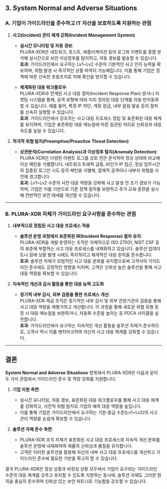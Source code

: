 ## 3. System Normal and Adverse Situations

### A. 기업이 가이드라인을 준수하고 IT 자산을 보호하도록 지원하는 관점

1. **사고(Incident) 관리 체계 강화(Incident Management System)**  
   - **실시간 모니터링 및 자동 경보**:  
     PLURA-XDR은 네트워크, 호스트, 애플리케이션 등의 로그와 이벤트를 종합 분석해 실시간으로 보안 이상징후를 탐지하고, 자동 경보를 발송할 수 있습니다.  
     **효과**: 가이드라인에서 요구하는 Lv1~Lv2 수준의 기본적인 사고 인지 능력을 확보하며, 위협 발생 시 즉각적인 상황 파악이 가능해집니다. 이를 통해 기업은 정책에 따른 신속한 초동조치로 피해 확산을 방지할 수 있습니다.
   
   - **체계화된 대응 워크플로우**:  
     PLURA-XDR과 연계된 사고 대응 절차(Incident Response Plan) 문서나 티켓팅 시스템을 통해, 공격 유형에 따라 미리 정의된 대응 단계를 자동·반자동화할 수 있습니다. 예를 들어, 특정 IP 차단, 계정 잠금, 내부 알림 발송 등의 절차를 신속히 실행할 수 있습니다.  
     **효과**: 가이드라인에서 강조하는 사고 대응 프로세스 정립 및 표준화된 대응 체계를 유지하며, 기업은 표준화된 대응 매뉴얼에 따른 일관된 처리로 신뢰성과 대응 속도를 높일 수 있습니다.

2. **적극적 위협 탐지(Preemptive/Proactive Threat Detection)**  
   - **상관분석(Correlation Analysis)과 이상징후 탐지(Anomaly Detection)**:  
     PLURA-XDR은 다양한 이벤트 로그를 상호 연관 분석하여 정상 상태와 비교해 이상 패턴을 식별합니다. 네트워크 트래픽 급증, 비인가 IP 접근, 정상 업무시간 외 집중된 로그인 시도 등의 패턴을 식별해, 잠재적 공격이나 내부자 위협을 사전에 경고합니다.  
     **효과**: Lv1~Lv2 수준의 사전 대응 역량을 강화해 사고 발생 전 조기 경보가 가능하며, 기업은 이를 기반으로 기존 정책·절차를 보완하고 추가 교육·훈련을 실시해 전반적인 보안 태세를 개선할 수 있습니다.

---

### B. PLURA-XDR 자체가 가이드라인 요구사항을 준수하는 관점

1. **내부적으로 정립된 사고 대응 프로세스 적용**  
   - **솔루션 운영 과정에서 표준화된 IR(Incident Response) 절차 유지**:  
     PLURA-XDR을 개발·운영하는 조직은 자체적으로 ISO 27001, NIST CSF 등의 표준에 부합하는 사고 대응 프로세스를 내재화하고 있습니다. 솔루션 업데이트나 장애 상황 발생 시에도 즉각적이고 체계적인 대응 원칙을 준수합니다.  
     **효과**: 솔루션 자체가 모범적인 사고 대응 문화를 유지함으로써 고객사의 가이드라인 준수에도 긍정적인 영향을 미치며, 고객은 신뢰성 높은 솔루션을 통해 사고 대응 역량을 확보할 수 있습니다.

2. **지속적인 개선과 감사 활동을 통한 대응 능력 고도화**  
   - **정기적 내부 감사, 외부 검증을 통한 프로세스 개선**:  
     PLURA-XDR 제공 조직은 정기적인 내부 감사 및 외부 전문기관의 검증을 통해 사고 대응 역량을 재평가하고 개선합니다. 이 과정을 통해 새로운 위협 유형 등장 시 대응 매뉴얼을 보완하거나, 자동화 수준을 높이는 등 PDCA 사이클을 실천합니다.  
     **효과**: 가이드라인에서 요구하는 지속적인 개선 활동을 솔루션 자체가 준수하므로, 고객사 역시 이를 벤치마크하여 자신의 사고 대응 체계를 강화할 수 있습니다.

---

## 결론

**System Normal and Adverse Situations** 항목에서 PLURA-XDR은 다음과 같이 두 가지 관점에서 가이드라인 준수 및 역량 강화를 지원합니다.

1. **기업 지원 측면**:  
   - 실시간 모니터링, 자동 경보, 표준화된 대응 워크플로우를 통해 사고 대응 체계를 강화하고, 사전적 위협 탐지로 기업의 예측 대응 역량을 높입니다.  
   - 이를 통해 기업은 가이드라인에서 요구하는 기본·중급 수준(Lv1~Lv2)의 사고 관리 역량을 손쉽게 확보할 수 있습니다.

2. **솔루션 자체 준수 측면**:  
   - PLURA-XDR 조직 자체가 표준화된 사고 대응 프로세스와 지속적 개선 문화를 솔루션 운영에 내재화하여 제품의 신뢰성과 품질을 유지합니다.  
   - 고객은 이러한 솔루션을 활용해 자신의 내부 사고 대응 프로세스를 개선하고 가이드라인 준수에 필요한 기반을 확고히 할 수 있습니다.

결국 PLURA-XDR은 정상 상황과 비정상 상황 모두에서 기업이 요구되는 가이드라인 수준의 대응 체계를 갖추고 유지할 수 있도록 지원하는 동시에, 솔루션 자체도 그러한 원칙을 충실히 준수하여 신뢰성 있는 보안 파트너로 기능함을 강조할 수 있습니다.
